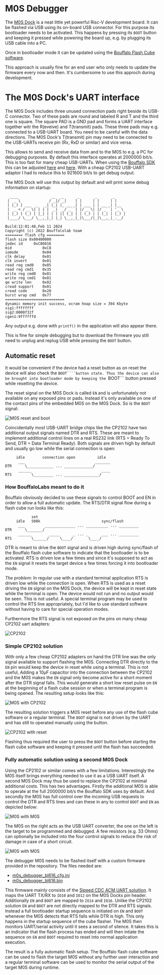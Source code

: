# M0S Debugger

The [M0S Dock](https://wiki.sipeed.com/hardware/en/maixzero/m0s/m0s.html) is a
neat little yet powerful Risc-V development board. It can be flashed
via USB using its on-board USB connector. For this purpose its
bootloader needs to be activated. This happens by pressing its
```BOOT``` button and keeping it pressed while powering the board up,
e.g. by plugging its USB cable into a PC.

Once in bootloader mode it can be updated using the
[Bouffalo Flash Cube software](https://github.com/bouffalolab/bouffalo_sdk/tree/master/tools/bflb_tools/bouffalo_flash_cube).

This approach is usually fine for an end user who only needs to update
the firmware every now and then. It's cumbersome to use this approch
during development.

# The M0S Dock's UART interface

The M0S Dock includes three unused connection pads right beside its
USB-C connector. Two of these pads are round and labeled R and T and
the third one is square. The square PAD is a GND pad and forms a
UART interface together witr the R(eveive) and T(transmit) pads. These
three pads may e.g. connected to a USB-UART board. You need to be
careful with the data directions. The M0S Dock's T(transmit) pin may
need to be connected to the USB-UARTs receive pin (Rx, RxD or similar)
and vice versa.

This allows to send and receive data from and to the M0S to e.g. a
PC for debugging purposes. By default this interface operates at
2000000 bit/s. This is too fast for many cheap USB-UARTs. When using
the [Bouffalo SDK](https://github.com/bouffalolab/bouffalo_sdk)
this can be adjusted [here](https://github.com/bouffalolab/bouffalo_sdk/blob/be623ceb7f18c70f3aafba2a0eceba5efc6a683a/bsp/board/bl616dk/board.c#L237) and
[here](https://github.com/bouffalolab/bouffalo_sdk/blob/be623ceb7f18c70f3aafba2a0eceba5efc6a683a/bsp/board/bl616dk/board.c#L247). With a cheap CP2102
USB-UART adaptor I had to reduce this to 921600 bit/s to get debug output.

The M0S Dock will use this output by default and will print some
debug information on startup:

```
  ____               __  __      _       _       _     
 |  _ \             / _|/ _|    | |     | |     | |    
 | |_) | ___  _   _| |_| |_ __ _| | ___ | | __ _| |__  
 |  _ < / _ \| | | |  _|  _/ _` | |/ _ \| |/ _` | '_ \ 
 | |_) | (_) | |_| | | | || (_| | | (_) | | (_| | |_) |
 |____/ \___/ \__,_|_| |_| \__,_|_|\___/|_|\__,_|_.__/ 

Build:12:01:48,Feb 11 2024
Copyright (c) 2022 Bouffalolab team
======== flash cfg ========
flash size 0x00400000
jedec id     0xC86016
mid              0xC8
iomode           0x04
clk delay        0x01
clk invert       0x01
read reg cmd0    0x05
read reg cmd1    0x35
write reg cmd0   0x01
write reg cmd1   0x01
qe write len     0x02
cread support    0x01
cread code       0x20
burst wrap cmd   0x77
===========================
dynamic memory init success, ocram heap size = 394 Kbyte 
sig1:ffffffff
sig2:0000f32f
cgen1:9ffffffd
```

Any output e.g. done with ```printf()``` in the application will
also appear there.

This is fine for simple debugging but to download the firmware you
still need to unplug and replug USB while pressing the ```BOOT```
button.

## Automatic reset

It would be convenient if the device had a reset button as on reset
the device will also check the ```BOOT````button state. Thus the
device can also be brought into bootloader mode by keeping the
```BOOT``` button pressed while resetting the device.

The reset signal on the M0S Dock is called ```EN``` and is
unfortunately not available on any exposed pins or pads. Instead it's
only available on one of the contact pins of the embedded M0S on the
M0S Dock. So is the ```BOOT``` signal:

![M0S reset and boot](m0s_reset.png)

Coincidentally most USB-UART bridge chips like the CP2102
have two additional output signals named DTR and RTS. These are meant
to implement additional control lines on a real RS232 link (RTS =
Ready To Send, DTR = Data Terminal Ready). Both signals are driven
high by default and usually go low while the serial connection is
open:

```
     idle        connection open          idle 
      ___                                _______
DTR      \____________ ... _____________/      
      ______                                ____
RTS         \_________ ... ________________/      
```

### How BouffaloLabs meant to do it

Bouffalo obviously decided to use these signals to control BOOT and EN
in order to allow a full automatic update. The RTS/DTR signal flow
during a flash cube run looks like this:

```
            set 
     idle   500k                            sync/flash 
      ___         ______________ ... __________ ... _________
DTR      \_______/      
      ______        _____      _ ... _      ___ ... _________
RTS         \______/     \____/       \____/
```

DTR is meant to drive the ```BOOT``` signal and is driven high
during sync/flash of the Bouffalo flash cube software to indicate
that the bootloader is to be activated. RTS is driven low a few
times and since it's supposed to act as the ```EN``` signal it
resets the target device a few times forcing it into bootloader
mode.

*The problem:* In regular use with a standard terminal application RTS
is driven low while the connection is open. When RTS is used as a
reset driving the ```EN``` signal on the M0S Dock, the device will be
kept in reset state while the terminal is open.  The device would not
run and no output would be seen. This is not useful. A special
terminal program may be used to control the RTS line appropriately,
but I'd like to use standard software without having to care for
special operation modes.

Furthermore the RTS signal is not exposed on the pins on many cheap
CP2102 uart adapters:

![CP2102](cp2102.jpg)

### Simple CP2102 solution

With only a few cheap CP2102 adapters on hand the DTR line was the
only signal available to support flashing the M0S.  Connecting DTR
directly to the ```EN``` pin would keep the device in reset while
using a terminal. This is not useful, Adding a 10µF capacitor into the
connection between the CP2102 and the M0S makes the ```EN``` signal
only become active for a short moment after the DTR signal falls.
This would generate a short low reset pulse on ```EN``` at the
beginning of a flash cube session or when a terminal program is
being opened. The resulting setup looks like this:

![M0S with CP2102](m0s_cp2102.png)

The resulting solution triggers a M0S reset before any use of the
flash cube software or a regular terminal. The ```BOOT``` signal
is not driven by the UART and has still to operated manually using
the button.

![CP2102 with reset](cp2102_reset.jpg)

Flashing thus required the user to press the ```BOOT``` button
before starting the flash cube software and keeping it pressed
until the flash has succeeded.

### Fully automatic solution using a second M0S Dock

Using the CP2102 or similar comes with a few
limitations. Interestingly the M0S itself brings everything needed to
use it as a USB UART itself.  A second M0S Dock may thus be used to
replace the CP2102 at minimal additional costs. This has two
advantages. Firstly the additional M0S is able to operate at the
full 2000000 bit/s the Bouffalo SDK uses by default. And secondly
the M0S has full control over the incoming USB requests to control
the DTR and RTS lines and can these in any to control ```BOOT``` and
```EN``` as depicted below:

![M0S with M0S](m0s_m0s.png)

The M0S on the right acts as the USB UART converter, the one on the
left is the target to be programmed and debugged. A few resistors
(e.g. 33 Ohms) can optionally be included into the four control signals
to reduce the risk of damage in case of a short circuit.

![M0S with M0S](two_m0s.jpg)

The debugger M0S needs to be flashed itself with a custom firmware
provided in the repository. The files needed are:

  - [m0s_debugger_bl616_cfg.ini](https://raw.githubusercontent.com/harbaum/MiSTeryNano/main/firmware/m0s_debugger/m0s_debugger_bl616_cfg.ini)
  - [m0s_debugger_bl616.bin](https://raw.githubusercontent.com/harbaum/MiSTeryNano/main/firmware/m0s_debugger/m0s_debugger_bl616.bin)

This firmware mainly consists of the
[Sipeed CDC ACM UART soluition](https://github.com/sipeed/M0S_BL616_example/tree/main/sipeed/solutions/usbd_cdc_acm_with_uart). It
maps the UART TX/RX to ```IO10``` and ```IO12``` on the M0S Docks pin
header. Additionally ```EN``` and ```BOOT``` are mapped to ```IO14```
and ```IO16```.  Unlike the CP2102 solution ```EN``` and ```BOOT```
are not directly mapped to the DTR and RTS signals. Instead a
full bootloader startup sequence is initiated on ```EN``` and ```BOOT``` whenever
the M0S detects that RTS falls while DTR is high. This only happens in the
startup sequence of the cube flasher. The M0S then monitors UART/serial
activity until it sees a second of silence. It takes this is an indicator
that the flash process has ended and will then intiate the sequence
on ```EN``` and ```BOOT``` required to reset into normal application execution.


The result is a fully automatic flash setup. The Bouffalo flash cube software
can be used to flash the target M0S without any further user interaction
and a regular terminal software can be used to monitor the serial output
of the target M0S during runtime.

 